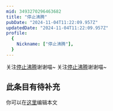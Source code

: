 ```yaml
---
mid: 3493270296463682
title: "停止沸腾"
pubDate: "2024-11-04T11:22:09.957Z"
updatedDate: "2024-11-04T11:22:09.957Z"
profile:
  {
    Nickname: ["停止沸腾"],
  }
---
```


关注[停止沸腾](https://space.bilibili.com/3493270296463682)谢谢喵~ 关注[停止沸腾](https://space.bilibili.com/3493270296463682)谢谢喵~

## 此条目有待补充
你可以在[这里](https://github.com/Yuhanawa/VTuber.ICU/edit/master/src/content/v/停止沸腾/index.md)编辑本文
